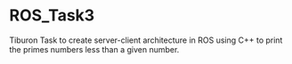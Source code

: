 # ROS_Task3
Tiburon Task to create server-client architecture in ROS using C++ to print the primes numbers less than a given number.
